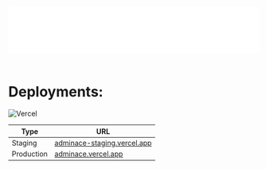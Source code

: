 <div align="center">
        <a href="https://adminace.vercel.app" title="adminace">
            <img src="https://github.com/shimorojune/adminace/blob/master/src/assets/logo/logo-white.png?raw=true" alt="React Hook Form Logo - React hook custom hook for form validation" />
        </a>
</div>
<br />

# Deployments:

![Vercel](https://therealsujitk-vercel-badge.vercel.app/?app=admin-ace&style=for-the-badge)

| Type       | URL                                                                |
| ---------- | ------------------------------------------------------------------ |
| Staging    | [adminace-staging.vercel.app](https://adminace-staging.vercel.app) |
| Production | [adminace.vercel.app](https://adminace.vercel.app)                 |
